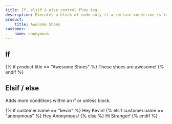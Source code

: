 ```yaml
---
title: If, elsif & else control flow tag
description: Executes a block of code only if a certain condition is true.
product:
    title: Awesome Shoes
customer:
    name: anonymous
---
```

## If
{% if product.title == "Awesome Shoes" %}
  These shoes are awesome!
{% endif %}

## Elsif / else
Adds more conditions within an if or unless block.  
<!-- If customer.name = "anonymous" -->
{% if customer.name == "kevin" %}
  Hey Kevin!
{% elsif customer.name == "anonymous" %}
  Hey Anonymous!
{% else %}
  Hi Stranger!
{% endif %}